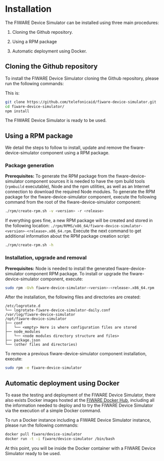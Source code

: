 # Installation

The FIWARE Device Simulator can be installed using three main procedures:

1. Cloning the Github repository.

2. Using a RPM package

3. Automatic deployment using Docker.

## Cloning the Github repository

To install the FIWARE Device Simulator cloning the Github repository, please run the following commands:

This is:
```bash
git clone https://github.com/telefonicaid/fiware-device-simulator.git
cd fiware-device-simulator/
npm install
```

The FIWARE Device Simulator is ready to be used.

## Using a RPM package

We detail the steps to follow to install, update and remove the fiware-device-simulator component using a RPM package.
### Package generation
**Prerequisites:** To generate the RPM package from the fiware-device-simulator component sources it is needed to have the rpm build tools (`rpmbuild` executable), Node and the
npm utilities, as well as an Internet connection to download the required Node modules.
To generate the RPM package for the fiware-device-simulator component, execute the following command from the root of the fiware-device-simulator component:
```bash
./rpm/create-rpm.sh -v <version> -r <release>
```
If everything goes fine, a new RPM package will be created and stored in the following location: `./rpm/RPMS/x86_64/fiware-device-simulator-<version>-<release>.x86_64.rpm`.
Execute the next command to get additional information about the RPM package creation script:
```bash
./rpm/create-rpm.sh -h
```
### Installation, upgrade and removal
**Prerequisites:** Node is needed to install the generated fiware-device-simulator component RPM package.
To install or upgrade the fiware-device-simulator component, execute:
```bash
sudo rpm -Uvh fiware-device-simulator-<version>-<release>.x86_64.rpm
```
After the installation, the following files and directories are created:
```
/etc/logrotate.d
└── logrotate-fiware-device-simulator-daily.conf
/var/log/fiware-device-simulator
/opt/fiware-device-simulator
├── conf
│   └── <empty> Here is where configuration files are stored
├── node_modules
│   └── <node modules directory structure and files>
├── package.json
└── (other files and directories)
```
To remove a previous fiware-device-simulator component installation, execute:
```bash
sudo rpm -e fiware-device-simulator
```

## Automatic deployment using Docker

To ease the testing and deployment of the FIWARE Device Simulator, there also exists Docker images hosted at the [FIWARE Docker Hub](https://hub.docker.com/r/fiware/device-simulator/), including all the information needed to deploy and to try the FIWARE Device Simulator via the execution of a simple Docker command.

To run a Docker instance including a FIWARE Device Simulator instance, please run the following commands:
```bash
docker pull fiware/device-simulator
docker run -t -i fiware/device-simulator /bin/bash
```

At this point, you will be inside the Docker container with a FIWARE Device Simulator ready to be used.
